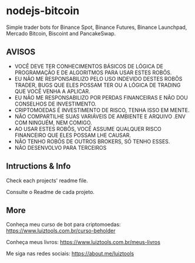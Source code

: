 # nodejs-bitcoin
Simple trader bots for Binance Spot, Binance Futures, Binance Launchpad, Mercado Bitcoin, Biscoint and PancakeSwap.

## AVISOS

- VOCÊ DEVE TER CONHECIMENTOS BÁSICOS DE LÓGICA DE PROGRAMAÇÃO E DE ALGORITMOS PARA USAR ESTES ROBÔS.
- EU NÃO ME RESPONSABILIZO PELO USO INDEVIDO DESTES ROBÔS TRADER, BUGS QUE ELES POSSAM TER OU A LÓGICA DE TRADING QUE VOCÊ VENHA A APLICAR.
- EU NÃO ME RESPONSABILIZO POR PERDAS FINANCEIRAS E NÃO DOU CONSELHOS DE INVESTIMENTO.
- CRIPTOMOEDAS É INVESTIMENTO DE RISCO, TENHA ISSO EM MENTE.
- NÃO COMPARTILHE SUAS VARIÁVEIS DE AMBIENTE E ARQUIVO .ENV COM NINGUÉM, NEM COMIGO.
- AO USAR ESTES ROBÔS, VOCÊ ASSUME QUALQUER RISCO FINANCEIRO QUE ELES POSSAM LHE CAUSAR.
- NÃO TENHO ROBÔS DE OUTROS BROKERS, SÓ TENHO ESSES.
- NÃO DESENVOLVO PARA TERCEIROS

## Intructions & Info

Check each projects' readme file.

Consulte o Readme de cada projeto.

## More

Conheça meu curso de bot para criptomoedas: https://www.luiztools.com.br/curso-beholder

Conheça meus livros: https://www.luiztools.com.br/meus-livros

Me siga nas redes sociais: https://about.me/luiztools
